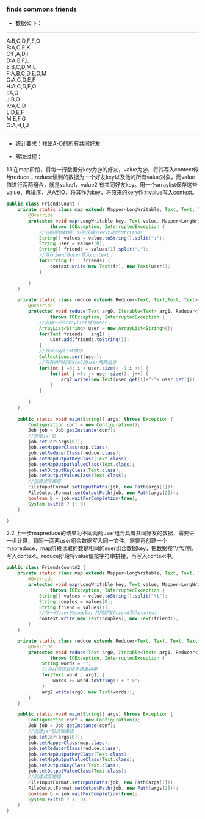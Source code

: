 ### finds commons friends

* 数据如下：

---

A:B,C,D,F,E,O  
B:A,C,E,K  
C:F,A,D,I  
D:A,E,F,L  
E:B,C,D,M,L  
F:A,B,C,D,E,O,M  
G:A,C,D,E,F  
H:A,C,D,E,O  
I:A,O  
J:B,O  
K:A,C,D  
L:D,E,F  
M:E,F,G  
O:A,H,I,J  

---

* 统计要求：找出A-O的所有共同好友  

* 解决过程：

1.1 在map阶段，将每一行数据分key为@的好友，value为@，将其写入context传给reduce；reduce读到的数据为一个好友key以及他的所有value对象，而value值进行两两组合，就是value1，value2 有共同好友key。用一个arraylist保存这些value，再排序，从A到O，将其作为key，将原来的kery作为value写入context。

```java
public class FriendsCount {
	private static class map extends Mapper<LongWritable, Text, Text, Text>{
		@Override
		protected void map(LongWritable key, Text value, Mapper<LongWritable, Text, Text, Text>.Context context)
				throws IOException, InterruptedException {
			//分割原始数据，分别获得user以及他的friends
			String[] values = value.toString().split(":");
			String user = values[0];
			String[] friends = values[1].split(",");
			//将friend与user写入context；
			for(String fr : friends) {
				context.write(new Text(fr), new Text(user));
			}
			
		}
	}

	private static class reduce extends Reducer<Text, Text,Text, Text>{
		@Override
		protected void reduce(Text arg0, Iterable<Text> arg1, Reducer<Text, Text, Text, Text>.Context arg2)
				throws IOException, InterruptedException {
			//创建一个arraylist储存user；
			ArrayList<String> user = new ArrayList<String>();
			for(Text friends : arg1) {
				user.add(friends.toString());
			}
			//对arraylist排序
			Collections.sort(user);
			//将有共同好友arg0的user两两组合
			for(int i =0; i < user.size() -1;i ++) {
				for(int j =0; j< user.size(); j++) {
					arg2.write(new Text(user.get(i)+"-"+ user.get(j)), arg0);
				}
			}
			
		}
	}
	
	public static void main(String[] args) throws Exception {
		Configuration conf = new Configuration();
		Job job = Job.getInstance(conf);
		//获取jar包
		job.setJar(args[0]);
		job.setMapperClass(map.class);
		job.setReducerClass(reduce.class);
		job.setMapOutputKeyClass(Text.class);
		job.setMapOutputValueClass(Text.class);
		job.setOutputKeyClass(Text.class);
		job.setOutputValueClass(Text.class);
		//创建读写路径
		FileInputFormat.setInputPaths(job, new Path(args[1]));
		FileOutputFormat.setOutputPath(job, new Path(args[2]));
		boolean b = job.waitForCompletion(true);
		System.exit(b ? 1: 0);
	}

}
```

2.2 上一步mapreduce的结果为不同两两user组合具有共同好友的数据，需要进一步计算，将同一两两user组合数据写入同一文件。需要再创建一个mapreduce，map阶段读取的数是相同的suer组合数据key，把数据按”\t“切割，写入context。reduce阶段将value值按字符串拼接，再写入context中。

```java
public class FriendsCountA2 {
	private static class map extends Mapper<LongWritable, Text, Text, Text>{
		@Override
		protected void map(LongWritable key, Text value, Mapper<LongWritable, Text, Text, Text>.Context context)
				throws IOException, InterruptedException {
			String[] values = value.toString().split("\t");
			String couples = values[0];
			String friend = values[1];
			//将一对user的couple，共同好友friend写入context
			context.write(new Text(couples), new Text(friend));
		}
	}

	private static class reduce extends Reducer<Text, Text, Text, Text>{
		@Override
		protected void reduce(Text arg0, Iterable<Text> arg1, Reducer<Text, Text, Text, Text>.Context arg2)
				throws IOException, InterruptedException {
			 String words = "";
			 //将共同好友按字符串拼接
			 for(Text word : arg1) {
				 words += word.toString() + "->";
			 }
			 arg2.write(arg0, new Text(words));
		}
	}

	public static void main(String[] args) throws Exception {
		Configuration conf = new Configuration();
		Job job = Job.getInstance(conf);
		//创建jar包读取路径
		job.setJar(args[0]);
		job.setMapperClass(map.class);
		job.setReducerClass(reduce.class);
		job.setMapOutputKeyClass(Text.class);
		job.setMapOutputValueClass(Text.class);
		job.setOutputKeyClass(Text.class);
		job.setOutputValueClass(Text.class);
		//创建读写路径
		FileInputFormat.setInputPaths(job, new Path(args[1]));
		FileOutputFormat.setOutputPath(job, new Path(args[2]));
		boolean b = job.waitForCompletion(true);
		System.exit(b ? 1: 0);
	}
}
```
